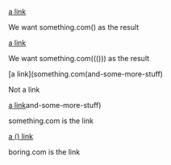 [a link](something.com())

We want something.com() as the result

[a link](something.com((())))

We want something.com((())) as the result

[a link](something.com(and-some-more-stuff)

Not a link

[a link](something.com)and-some-more-stuff)

something.com is the link

[a () link](boring.com)

boring.com is the link
